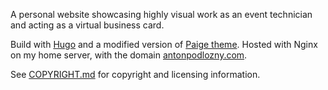 A personal website showcasing highly visual work as an event technician and acting as a virtual business card.

Build with [Hugo](https://gohugo.io/) and a modified version of [Paige theme](https://github.com/willfaught/paige). Hosted with Nginx on my home server, with the domain [antonpodlozny.com](https://antonpodlozny.com/).

See [COPYRIGHT.md](https://github.com/apodl1/antonpodlozny.com/blob/main/COPYRIGHT.md) for copyright and licensing information.
